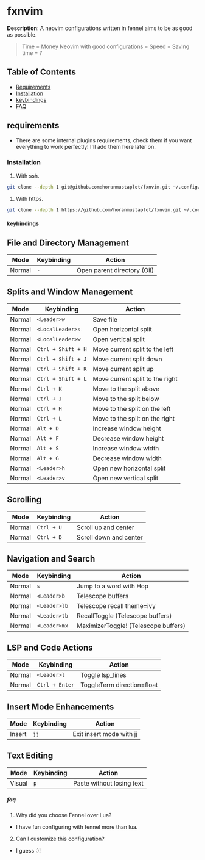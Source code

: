 # fxnvim

**Description**: A neovim configurations written in fennel aims to be as good as possible.

> Time = Money
> Neovim with good configurations = Speed = Saving time = ?

## Table of Contents

- [Requirements](#requirements)
- [Installation](#installation)
- [keybindings](#keybindings)
- [FAQ](#faq)

## requirements

- There are some internal plugins requirements, check them if you want everything to work perfectly! I'll add them here later on.

### Installation

1. With ssh.
```bash
git clone --depth 1 git@github.com:horanmustaplot/fxnvim.git ~/.config/nvim 
```

1. With https.
```bash
git clone --depth 1 https://github.com/horanmustaplot/fxnvim.git ~/.config/nvim 
```

#### keybindings

## File and Directory Management
| Mode   | Keybinding             | Action                              |
|--------|------------------------|-------------------------------------|
| Normal | `-`                    | Open parent directory (Oil)         |

## Splits and Window Management
| Mode   | Keybinding             | Action                               |
|--------|------------------------|--------------------------------------|
| Normal | `<Leader>w`            | Save file                            |
| Normal | `<LocalLeader>s`       | Open horizontal split                |
| Normal | `<LocalLeader>w`       | Open vertical split                  |
| Normal | `Ctrl + Shift + H`     | Move current split to the left       |
| Normal | `Ctrl + Shift + J`     | Move current split down              |
| Normal | `Ctrl + Shift + K`     | Move current split up                |
| Normal | `Ctrl + Shift + L`     | Move current split to the right      |
| Normal | `Ctrl + K`             | Move to the split above              |
| Normal | `Ctrl + J`             | Move to the split below              |
| Normal | `Ctrl + H`             | Move to the split on the left        |
| Normal | `Ctrl + L`             | Move to the split on the right       |
| Normal | `Alt + D`              | Increase window height               |
| Normal | `Alt + F`              | Decrease window height               |
| Normal | `Alt + S`              | Increase window width                |
| Normal | `Alt + G`              | Decrease window width                |
| Normal | `<Leader>h`            | Open new horizontal split            |
| Normal | `<Leader>v`            | Open new vertical split              |

## Scrolling
| Mode   | Keybinding             | Action                              |
|--------|------------------------|-------------------------------------|
| Normal | `Ctrl + U`             | Scroll up and center                |
| Normal | `Ctrl + D`             | Scroll down and center              |

## Navigation and Search
| Mode   | Keybinding             | Action                              |
|--------|------------------------|-------------------------------------|
| Normal | `s`                    | Jump to a word with Hop             |
| Normal | `<Leader>b`            | Telescope buffers                   |
| Normal | `<Leader>lb`           | Telescope recall theme=ivy          |
| Normal | `<Leader>tb`           | RecallToggle (Telescope buffers)    |
| Normal | `<Leader>mx`           | MaximizerToggle! (Telescope buffers)|

## LSP and Code Actions
| Mode   | Keybinding             | Action                              |
|--------|------------------------|-------------------------------------|
| Normal | `<Leader>l`            | Toggle lsp_lines                    |
| Normal | `Ctrl + Enter`         | ToggleTerm direction=float          |

## Insert Mode Enhancements
| Mode   | Keybinding             | Action                              |
|--------|------------------------|-------------------------------------|
| Insert | `jj`                   | Exit insert mode with jj            |

## Text Editing
| Mode   | Keybinding             | Action                              |
|--------|------------------------|-------------------------------------|
| Visual | `p`                    | Paste without losing text           |

##### faq

1. Why did you choose Fennel over Lua? 
- I have fun configuring with fennel more than lua.

2. Can I customize this configuration?
- I guess :)!

